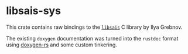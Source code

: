 # libsais-sys

This crate contains raw bindings to the [`libsais`](https://github.com/IlyaGrebnov/libsais) C library by Ilya Grebnov.

The existing `doxygen` documentation was turned into the `rustdoc` format using [doxygen-rs](https://github.com/Techie-Pi/doxygen-rs) and some custom tinkering.
